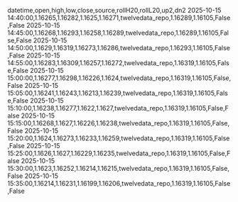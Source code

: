 datetime,open,high,low,close,source,rollH20,rollL20,up2,dn2
2025-10-15 14:40:00,1.16265,1.16282,1.1625,1.16271,twelvedata_repo,1.16289,1.16105,False,False
2025-10-15 14:45:00,1.16268,1.16293,1.16258,1.16289,twelvedata_repo,1.16289,1.16105,False,False
2025-10-15 14:50:00,1.1629,1.16319,1.16273,1.16286,twelvedata_repo,1.16293,1.16105,False,False
2025-10-15 14:55:00,1.16283,1.16309,1.16257,1.16272,twelvedata_repo,1.16319,1.16105,False,False
2025-10-15 15:00:00,1.16277,1.16298,1.16226,1.1624,twelvedata_repo,1.16319,1.16105,False,False
2025-10-15 15:05:00,1.16241,1.16243,1.16213,1.16239,twelvedata_repo,1.16319,1.16105,False,False
2025-10-15 15:10:00,1.16238,1.16277,1.1622,1.1627,twelvedata_repo,1.16319,1.16105,False,False
2025-10-15 15:15:00,1.16268,1.1627,1.16226,1.16238,twelvedata_repo,1.16319,1.16105,False,False
2025-10-15 15:20:00,1.1624,1.16273,1.16233,1.16259,twelvedata_repo,1.16319,1.16105,False,False
2025-10-15 15:25:00,1.1626,1.1627,1.16229,1.16235,twelvedata_repo,1.16319,1.16105,False,False
2025-10-15 15:30:00,1.1623,1.16252,1.16214,1.16215,twelvedata_repo,1.16319,1.16105,False,False
2025-10-15 15:35:00,1.16214,1.16231,1.16199,1.16206,twelvedata_repo,1.16319,1.16105,False,False
